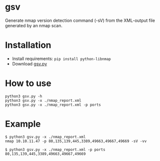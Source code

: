 # gsv
Generate nmap version detection command (-sV) from the XML-output file generated by an nmap scan.
# Installation

+ Install requirements: ```pip install python-libnmap```
+ Download [gsv.py](nmap_parse_mrrobot7-sV/nmap_parse.py)

# How to use
```
python3 gsv.py -h
python3 gsv.py -x ./nmap_report.xml
python3 gsv.py -x ./nmap_report.xml -p ports
```

# Example
```
$ python3 gsv.py -x ./nmap_report.xml
nmap 10.10.11.47 -p 80,135,139,445,3389,49663,49667,49669 -sV -vv

$ python3 gsv.py -x ./nmap_report.xml -p ports
80,135,139,445,3389,49663,49667,49669
```

